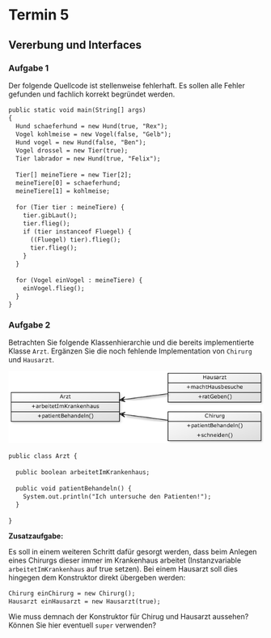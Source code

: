 # Termin 5

## Vererbung und Interfaces

### Aufgabe 1
Der folgende Quellcode ist stellenweise fehlerhaft. Es sollen alle Fehler gefunden und fachlich korrekt begründet werden.

    public static void main(String[] args) 
    {
      Hund schaeferhund = new Hund(true, "Rex"); 
      Vogel kohlmeise = new Vogel(false, "Gelb"); 
      Hund vogel = new Hund(false, "Ben");
      Vogel drossel = new Tier(true);
      Tier labrador = new Hund(true, "Felix");
    
      Tier[] meineTiere = new Tier[2];
      meineTiere[0] = schaeferhund; 
      meineTiere[1] = kohlmeise;
      
      for (Tier tier : meineTiere) { 
        tier.gibLaut();
        tier.flieg();
        if (tier instanceof Fluegel) {
          ((Fluegel) tier).flieg();
          tier.flieg();
        }
      }
    
      for (Vogel einVogel : meineTiere) { 
        einVogel.flieg();
      } 
    }

### Aufgabe 2
Betrachten Sie folgende Klassenhierarchie und die bereits implementierte Klasse `Arzt`. Ergänzen Sie die noch fehlende Implementation von `Chirurg` und `Hausarzt`.

![](class_diagram.png)

    public class Arzt {

      public boolean arbeitetImKrankenhaus;

      public void patientBehandeln() {
        System.out.println("Ich untersuche den Patienten!");
      }

    }

__Zusatzaufgabe:__

Es soll in einem weiteren Schritt dafür gesorgt werden, dass beim Anlegen eines Chirurgs dieser immer im Krankenhaus arbeitet (Instanzvariable `arbeitetImKrankenhaus` auf true setzen). Bei einem Hausarzt soll dies hingegen dem Konstruktor direkt übergeben werden:

    Chirurg einChirurg = new Chirurg();
    Hausarzt einHausarzt = new Hausarzt(true);

Wie muss demnach der Konstruktor für Chirug und Hausarzt aussehen? Können Sie hier eventuell `super` verwenden?


